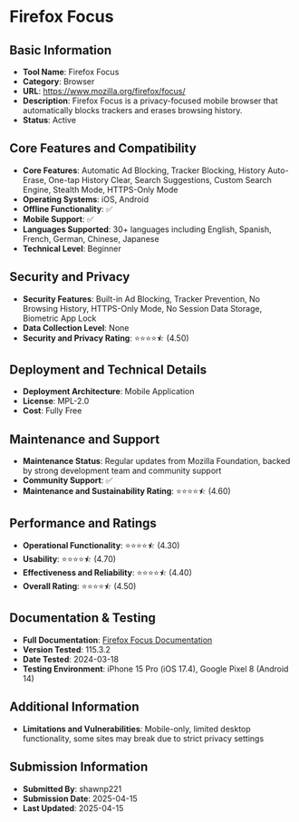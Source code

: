 # Firefox Focus

## Basic Information
- **Tool Name**: Firefox Focus
- **Category**: Browser
- **URL**: https://www.mozilla.org/firefox/focus/
- **Description**: Firefox Focus is a privacy-focused mobile browser that automatically blocks trackers and erases browsing history.
- **Status**: Active

## Core Features and Compatibility
- **Core Features**: Automatic Ad Blocking, Tracker Blocking, History Auto-Erase, One-tap History Clear, Search Suggestions, Custom Search Engine, Stealth Mode, HTTPS-Only Mode
- **Operating Systems**: iOS, Android
- **Offline Functionality**: ✅
- **Mobile Support**: ✅
- **Languages Supported**: 30+ languages including English, Spanish, French, German, Chinese, Japanese
- **Technical Level**: Beginner

## Security and Privacy
- **Security Features**: Built-in Ad Blocking, Tracker Prevention, No Browsing History, HTTPS-Only Mode, No Session Data Storage, Biometric App Lock
- **Data Collection Level**: None
- **Security and Privacy Rating**: ⭐⭐⭐⭐⯪ (4.50)

## Deployment and Technical Details
- **Deployment Architecture**: Mobile Application
- **License**: MPL-2.0
- **Cost**: Fully Free

## Maintenance and Support
- **Maintenance Status**: Regular updates from Mozilla Foundation, backed by strong development team and community support
- **Community Support**: ✅
- **Maintenance and Sustainability Rating**: ⭐⭐⭐⭐⯪ (4.60)

## Performance and Ratings
- **Operational Functionality**: ⭐⭐⭐⭐⯪ (4.30)
- **Usability**: ⭐⭐⭐⭐⯪ (4.70)
- **Effectiveness and Reliability**: ⭐⭐⭐⭐⯪ (4.40)
- **Overall Rating**: ⭐⭐⭐⭐⯪ (4.50)

## Documentation & Testing
- **Full Documentation**: [Firefox Focus Documentation](https://support.mozilla.org/products/focus-firefox)
- **Version Tested**: 115.3.2
- **Date Tested**: 2024-03-18
- **Testing Environment**: iPhone 15 Pro (iOS 17.4), Google Pixel 8 (Android 14)

## Additional Information
- **Limitations and Vulnerabilities**: Mobile-only, limited desktop functionality, some sites may break due to strict privacy settings
## Submission Information
- **Submitted By**: shawnp221
- **Submission Date**: 2025-04-15
- **Last Updated**: 2025-04-15
